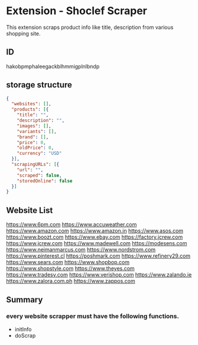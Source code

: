 # Extension - Shoclef Scraper

This extension scraps product info like title, description from various shopping site.


## ID
hakobpmphaleegackblhmmigplnlbndp

## storage structure

```json
{
  "websites": [],
  "products": [{
    "title": "",
    "description": "",
    "images": [],
    "variants": [],
    "brand": [],
    "price": 0,
    "oldPrice": 0,
    "currency": "USD"
  }],
  "scrapingURLs": [{
    "url": "",
    "scraped": false,
    "storedOnline": false
  }]
}
```


## Website List

https://www.6pm.com
https://www.accuweather.com
https://www.amazon.com
https://www.amazon.in
https://www.asos.com
https://www.boozt.com
https://www.ebay.com
https://factory.jcrew.com
https://www.jcrew.com
https://www.madewell.com
https://modesens.com
https://www.neimanmarcus.com
https://www.nordstrom.com
https://www.pinterest.cl
https://poshmark.com
https://www.refinery29.com
https://www.sears.com
https://www.shopbop.com
https://www.shopstyle.com
https://www.theyes.com
https://www.tradesy.com
https://www.verishop.com
https://www.zalando.ie
https://www.zalora.com.ph
https://www.zappos.com




## Summary
### every website scrapper must have the following functions.

- initInfo
- doScrap


